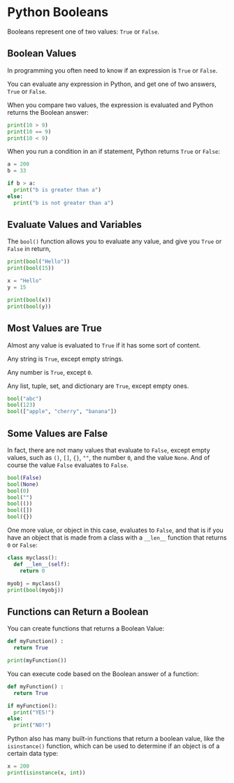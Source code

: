 # Python Booleans

Booleans represent one of two values: ```True``` or ```False```.

## Boolean Values
In programming you often need to know if an expression is ```True``` or ```False```.

You can evaluate any expression in Python, and get one of two answers, ```True``` or ```False```.

When you compare two values, the expression is evaluated and Python returns the Boolean answer:

```python
print(10 > 9)
print(10 == 9)
print(10 < 9)
```

When you run a condition in an if statement, Python returns ```True``` or ```False```:

```python
a = 200
b = 33

if b > a:
  print("b is greater than a")
else:
  print("b is not greater than a")
```

## Evaluate Values and Variables
The ```bool()``` function allows you to evaluate any value, and give you ```True``` or ```False``` in return,

```python
print(bool("Hello"))
print(bool(15))
```

```python
x = "Hello"
y = 15

print(bool(x))
print(bool(y))
```

## Most Values are True
Almost any value is evaluated to ```True``` if it has some sort of content.

Any string is ```True```, except empty strings.

Any number is ```True```, except ```0```.

Any list, tuple, set, and dictionary are ```True```, except empty ones.

```python
bool("abc")
bool(123)
bool(["apple", "cherry", "banana"])
```

## Some Values are False
In fact, there are not many values that evaluate to ```False```, except empty values, such as ```()```, ```[]```, ```{}```, ```""```, the number ```0```, and the value ```None```. And of course the value ```False``` evaluates to ```False```.

```python
bool(False)
bool(None)
bool(0)
bool("")
bool(())
bool([])
bool({})
```

One more value, or object in this case, evaluates to ```False```, and that is if you have an object that is made from a class with a ```__len__``` function that returns ```0``` or ```False```:

```python
class myclass():
  def __len__(self):
    return 0

myobj = myclass()
print(bool(myobj))
```

## Functions can Return a Boolean
You can create functions that returns a Boolean Value:

```python
def myFunction() :
  return True

print(myFunction())
```

You can execute code based on the Boolean answer of a function:

```python
def myFunction() :
  return True

if myFunction():
  print("YES!")
else:
  print("NO!")
```

Python also has many built-in functions that return a boolean value, like the ```isinstance()``` function, which can be used to determine if an object is of a certain data type:

```python
x = 200
print(isinstance(x, int))
```
